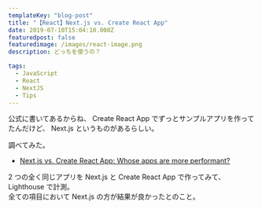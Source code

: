 ```yaml
---
templateKey: "blog-post"
title: "【React】Next.js vs. Create React App"
date: 2019-07-10T15:04:10.000Z
featuredpost: false
featuredimage: /images/react-image.png
description: どっちを使うの？

tags:
  - JavaScript
  - React
  - NextJS
  - Tips
---
```


公式に書いてあるからね、 Create React App でずっとサンプルアプリを作ってたんだけど、 Next.js というものがあるらしい。

調べてみた。

- [Next.js vs. Create React App: Whose apps are more performant?](https://blog.logrocket.com/next-js-vs-create-react-app/)

2 つの全く同じアプリを Next.js と Create React App で作ってみて、 Lighthouse で計測。  
全ての項目において Next.js の方が結果が良かったとのこと。
